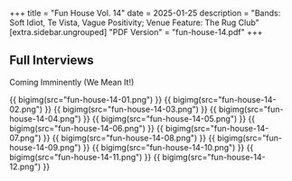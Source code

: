 +++
title = "Fun House Vol. 14"
date = 2025-01-25
description = "Bands: Soft Idiot, Te Vista, Vague Positivity; Venue Feature: The Rug Club"
[extra.sidebar.ungrouped]
"PDF Version" = "fun-house-14.pdf"
+++

## Full Interviews
Coming Imminently (We Mean It!)

{{ bigimg(src="fun-house-14-01.png") }}
{{ bigimg(src="fun-house-14-02.png") }}
{{ bigimg(src="fun-house-14-03.png") }}
{{ bigimg(src="fun-house-14-04.png") }}
{{ bigimg(src="fun-house-14-05.png") }}
{{ bigimg(src="fun-house-14-06.png") }}
{{ bigimg(src="fun-house-14-07.png") }}
{{ bigimg(src="fun-house-14-08.png") }}
{{ bigimg(src="fun-house-14-09.png") }}
{{ bigimg(src="fun-house-14-10.png") }}
{{ bigimg(src="fun-house-14-11.png") }}
{{ bigimg(src="fun-house-14-12.png") }}
